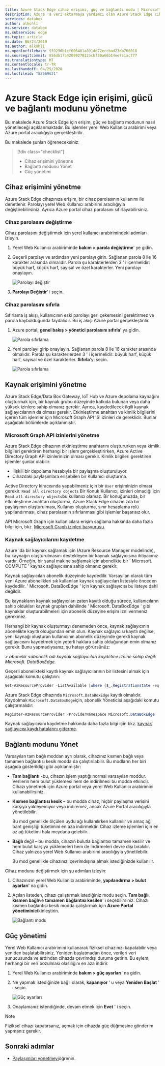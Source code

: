 ```yaml
---
title: Azure Stack Edge cihaz erişimi, güç ve bağlantı modu | Microsoft Docs
description: Azure 'a veri aktarmaya yardımcı olan Azure Stack Edge cihazı için erişim, güç ve bağlantı modunun nasıl yönetileceğini açıklar
services: databox
author: alkohli
ms.service: databox
ms.subservice: edge
ms.topic: article
ms.date: 06/24/2019
ms.author: alkohli
ms.openlocfilehash: 939296b1cf606401a801dd72eccbad23da766018
ms.sourcegitcommit: 856db17a4209927812bcbf30a66b14ee7c1ac777
ms.translationtype: MT
ms.contentlocale: tr-TR
ms.lasthandoff: 04/29/2020
ms.locfileid: "82569621"
---
```

# <a name="manage-access-power-and-connectivity-mode-for-your-azure-stack-edge"></a>Azure Stack Edge için erişimi, gücü ve bağlantı modunu yönetme

Bu makalede Azure Stack Edge için erişim, güç ve bağlantı modunun nasıl yönetileceği açıklanmaktadır. Bu işlemler yerel Web Kullanıcı arabirimi veya Azure portal aracılığıyla gerçekleştirilir.

Bu makalede şunları öğreneceksiniz:

> [!div class="checklist"]
> * Cihaz erişimini yönetme
> * Bağlantı modunu Yönet
> * Güç yönetimi


## <a name="manage-device-access"></a>Cihaz erişimini yönetme

Azure Stack Edge cihazınıza erişim, bir cihaz parolasının kullanımı ile denetlenir. Parolayı yerel Web Kullanıcı arabirimi aracılığıyla değiştirebilirsiniz. Ayrıca Azure portal cihaz parolasını sıfırlayabilirsiniz.

### <a name="change-device-password"></a>Cihaz parolasını değiştirme

Cihaz parolasını değiştirmek için yerel kullanıcı arabirimindeki adımları izleyin.

1. Yerel Web Kullanıcı arabiriminde **bakım > parola değiştirme**' ye gidin.
2. Geçerli parolayı ve ardından yeni parolayı girin. Sağlanan parola 8 ile 16 karakter arasında olmalıdır. Parola şu karakterlerden 3 ' i içermelidir: büyük harf, küçük harf, sayısal ve özel karakterler. Yeni parolayı onaylayın.

    ![Parolayı değiştir](media/azure-stack-edge-manage-access-power-connectivity-mode/change-password-1.png)

3. **Parolayı Değiştir**' i seçin.
 
### <a name="reset-device-password"></a>Cihaz parolasını sıfırla

Sıfırlama iş akışı, kullanıcının eski parolayı geri çekemesini gerektirmez ve parola kaybolduğunda faydalıdır. Bu iş akışı Azure portal gerçekleştirilir.

1. Azure portal, **genel bakış > yönetici parolasını sıfırla**' ya gidin.

    ![Parola sıfırlama](media/azure-stack-edge-manage-access-power-connectivity-mode/reset-password-1.png)


2. Yeni parolayı girip onaylayın. Sağlanan parola 8 ile 16 karakter arasında olmalıdır. Parola şu karakterlerden 3 ' i içermelidir: büyük harf, küçük harf, sayısal ve özel karakterler. **Sıfırla**’yı seçin.

    ![Parola sıfırlama](media/azure-stack-edge-manage-access-power-connectivity-mode/reset-password-2.png)

## <a name="manage-resource-access"></a>Kaynak erişimini yönetme

Azure Stack Edge/Data Box Gateway, IoT Hub ve Azure depolama kaynağını oluşturmak için, bir kaynak grubu düzeyinde katkıda bulunan veya daha yüksek izinlere sahip olmanız gerekir. Ayrıca, kaydedilecek ilgili kaynak sağlayıcılarının da olması gerekir. Etkinleştirme anahtarı ve kimlik bilgilerini içeren tüm işlemler için Microsoft Graph API 'SI izinleri de gereklidir. Bunlar aşağıdaki bölümlerde açıklanmıştır. 

### <a name="manage-microsoft-graph-api-permissions"></a>Microsoft Graph API izinlerini yönetme

Azure Stack Edge cihazının etkinleştirme anahtarını oluştururken veya kimlik bilgileri gerektiren herhangi bir işlem gerçekleştirirken, Azure Active Directory Graph API izinlerinizin olması gerekir. Kimlik bilgileri gerektiren işlemler şunlar olabilir:

-  İlişkili bir depolama hesabıyla bir paylaşma oluşturuluyor.
-  Cihazdaki paylaşımlara erişebilen bir Kullanıcı oluşturma.

Active Directory kiracısında yapabilmeniz için bir `User` erişiminizin olması gerekir. `Read all directory objects` Bir Konuk Kullanıcı, izinleri olmadığı için `Read all directory objects`bu kullanıcı olamaz. Bir konuğunuzda, bir etkinleştirme anahtarı oluşturma, Azure Stack Edge cihazınızda bir paylaşımın oluşturulması, Kullanıcı oluşturma, sınır hesaplama rolü yapılandırması, cihaz parolasının sıfırlanması gibi işlemler başarısız olur.

API Microsoft Graph için kullanıcılara erişim sağlama hakkında daha fazla bilgi için, bkz. [Microsoft Graph izinleri başvurusu](https://docs.microsoft.com/graph/permissions-reference).

### <a name="register-resource-providers"></a>Kaynak sağlayıcılarını kaydetme

Azure 'da bir kaynak sağlamak için (Azure Resource Manager modelinde), bu kaynağın oluşturulmasını destekleyen bir kaynak sağlayıcısına ihtiyacınız vardır. Örneğin, bir sanal makine sağlamak için abonelikte bir ' Microsoft. COMPUTE ' kaynak sağlayıcısına sahip olmanız gerekir.
 
Kaynak sağlayıcıları abonelik düzeyinde kaydedilir. Varsayılan olarak tüm yeni Azure abonelikleri sık kullanılan kaynak sağlayıcıları listesiyle önceden kaydedilir. ' Microsoft. DataBoxEdge ' için kaynak sağlayıcısı bu listeye dahil değildir.

Bu kaynakların kaynak sağlayıcıları zaten kayıtlı olduğu sürece, kullanıcıların sahip oldukları kaynak grupları dahilinde ' Microsoft. DataBoxEdge ' gibi kaynaklar oluşturabilmeleri için abonelik düzeyine erişim izni vermeniz gerekmez.

Herhangi bir kaynak oluşturmayı denemeden önce, kaynak sağlayıcının abonelikte kayıtlı olduğundan emin olun. Kaynak sağlayıcısı kayıtlı değilse, yeni kaynağı oluşturan kullanıcının abonelik düzeyinde gerekli kaynak sağlayıcısını kaydetmek için yeterli haklara sahip olduğundan emin olmanız gerekir. Bunu yapmadıysanız, şu hatayı görürsünüz:

*> abonelik \<abonelik adı kaynak sağlayıcıları kaydetme iznine sahip değil: Microsoft. DataBoxEdge.*


Geçerli abonelikteki kayıtlı kaynak sağlayıcılarının bir listesini almak için aşağıdaki komutu çalıştırın:

```PowerShell
Get-AzResourceProvider -ListAvailable |where {$_.Registrationstate -eq "Registered"}
```

Azure Stack Edge cihazında `Microsoft.DataBoxEdge` kayıtlı olmalıdır. Kaydolmak `Microsoft.DataBoxEdge`için, abonelik Yöneticisi aşağıdaki komutu çalıştırmalıdır:

```PowerShell
Register-AzResourceProvider -ProviderNamespace Microsoft.DataBoxEdge
```

Kaynak sağlayıcısını kaydetme hakkında daha fazla bilgi için bkz. [kaynak sağlayıcısı kaydı hatalarını giderme](https://docs.microsoft.com/azure/azure-resource-manager/resource-manager-register-provider-errors).

## <a name="manage-connectivity-mode"></a>Bağlantı modunu Yönet

Varsayılan tam bağlı moddan ayrı olarak, cihazınız kısmen bağlı veya tamamen bağlantısı kesik modda da çalıştırılabilir. Bu modların her biri aşağıda gösterildiği gibi açıklanmıştır:

- **Tam bağlantı** -bu, cihazın işlem yaptığı normal varsayılan moddur. Verilerin hem bulut yüklemesi hem de indirilmesi bu modda etkindir. Cihazı yönetmek için Azure portal veya yerel Web Kullanıcı arabirimini kullanabilirsiniz.

- **Kısmen bağlantısı kesik** – bu modda cihaz, hiçbir paylaşma verisini karşıya yükleyemiyor veya indiremez, ancak Azure Portal aracılığıyla yönetilebilir.

    Bu mod genellikle ölçülen uydu ağı kullanılırken kullanılır ve amaç ağ bant genişliği tüketimini en aza indirmektir. Cihaz izleme işlemleri için en az ağ tüketimi hala meydana gelebilir.

- **Bağlı** değil – bu modda, cihazın bulutla bağlantısı tamamen kesilir ve hem bulut karşıya yüklemeleri hem de İndirmeleri devre dışı bırakılır. Cihaz yalnızca yerel Web Kullanıcı arabirimi aracılığıyla yönetilebilir.

    Bu mod genellikle cihazınızı çevrimdışına almak istediğinizde kullanılır.

Cihaz modunu değiştirmek için şu adımları izleyin:

1. Cihazınızın yerel Web Kullanıcı arabiriminde, **yapılandırma > bulut ayarları**' na gidin.
2. Açılan listeden, cihazı çalıştırmak istediğiniz modu seçin. **Tam bağlı**, **kısmen bağlı**ve **tamamen bağlantısı kesilen**' ı seçebilirsiniz. Cihazı kısmen bağlantısı kesik modda çalıştırmak için **Azure Portal yönetimini**etkinleştirin.

    ![Bağlantı modu](media/azure-stack-edge-manage-access-power-connectivity-mode/connectivity-mode.png)
 
## <a name="manage-power"></a>Güç yönetimi

Yerel Web Kullanıcı arabirimini kullanarak fiziksel cihazınızı kapatabilir veya yeniden başlatabilirsiniz. Yeniden başlatmadan önce, verileri veri sunucusunda ve ardından cihazda çevrimdışı duruma getirin. Bu eylem, herhangi bir veri bozulması olasılığını en aza indirir.

1. Yerel Web Kullanıcı arabiriminde **bakım > güç ayarları**' na gidin.
2. Ne yapmak istediğinize bağlı olarak, **kapanıyor** ' u veya **Yeniden Başlat** ' ı seçin.

    ![Güç ayarları](media/azure-stack-edge-manage-access-power-connectivity-mode/shut-down-restart-1.png)

3. Onaylamanız istendiğinde, devam etmek için **Evet** ' i seçin.

> [!NOTE]
> Fiziksel cihazı kapatırsanız, açmak için cihazda güç düğmesine gönderim yapmanız gerekir.

## <a name="next-steps"></a>Sonraki adımlar

- [Paylaşımları yönetmeyi](azure-stack-edge-manage-shares.md)öğrenin.
